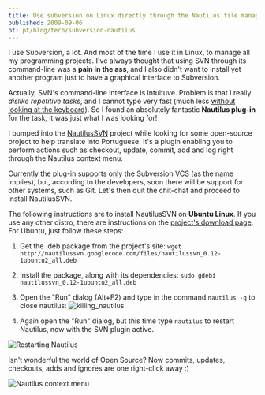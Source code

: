 ```yaml
---
title: Use subversion on Linux directly through the Nautilus file manager
published: 2009-09-06
pt: pt/blog/tech/subversion-nautilus
---
```


I use Subversion, a lot.
And most of the time I use it in Linux, to manage all my programming projects.
I've always thought that using SVN through its command-line was a **pain in the ass**,
and I also didn't want to install yet another program just to have a graphical interface to Subversion.

Actually, SVN's command-line interface is intuituve.
Problem is that I really _dislike repetitive tasks_,
and I cannot type very fast (much less [without looking at the keyboard][1]).
So I found an absolutely fantastic **Nautilus plug-in** for the task, it was just what I was looking for!

I bumped into the [NautilusSVN][2] project while looking for some open-source project to help translate into Portuguese.
It's a plugin enabling you to perform actions such as checkout, update, commit, add and log right through the Nautilus context menu.

Currently the plug-in supports only the Subversion VCS (as the name implies), but,
according to the developers, soon there will be support for other systems, such as Git.
Let's then quit the chit-chat and proceed to install NautilusSVN.

The following instructions are to install NautilusSVN on **Ubuntu Linux**.
If you use any other distro, there are instructions on the [project's download page][3].
For Ubuntu, just follow these steps:

  1. Get the .deb package from the project's site: `wget http://nautilussvn.googlecode.com/files/nautilussvn_0.12-1ubuntu2_all.deb`

  2. Install the package, along with its dependencies: `sudo gdebi nautilussvn_0.12-1ubuntu2_all.deb`

  3. Open the "Run" dialog (Alt+F2) and type in the command `nautilus -q` to close nautilus:
     ![killing_nautilus](/files/imgs/2009-09_matando_nautilus.png)

  4. Again open the "Run" dialog, but this time type `nautilus` to restart Nautilus, now with the SVN plugin active.

![Restarting Nautilus](/files/imgs/2009-09_reiniciando_nautilus.png)

Isn't wonderful the world of Open Source?
Now commits, updates, checkouts, adds and ignores are one right-click away :)

![Nautilus context menu](/files/imgs/2009-09_nautilussvn_contexto.png)

[1]: <http://en.wikipedia.org/wiki/Touch_typing>
[2]: <http://code.google.com/p/nautilussvn/>
[3]: <http://code.google.com/p/nautilussvn/wiki/Installation>

